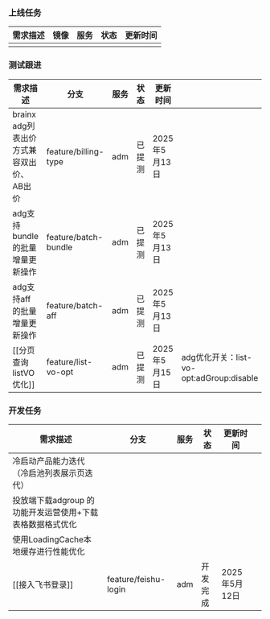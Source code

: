### 上线任务

| 需求描述 | 镜像  | 服务  | 状态  | 更新时间 |
| ---- | --- | --- | --- | ---- |
|      |     |     |     |      |


### 测试跟进
| 需求描述                       | 分支                   | 服务  | 状态  | 更新时间       |                                     |
| -------------------------- | -------------------- | --- | --- | ---------- | ----------------------------------- |
| brainx adg列表出价方式兼容双出价、AB出价 | feature/billing-type | adm | 已提测 | 2025年5月13日 |                                     |
| adg支持bundle的批量 增量更新操作      | feature/batch-bundle | adm | 已提测 | 2025年5月13日 |                                     |
| adg支持aff的批量 增量更新操作         | feature/batch-aff    | adm | 已提测 | 2025年5月13日 |                                     |
| [[分页查询listVO优化]]           | feature/list-vo-opt  | adm | 已提测 | 2025年5月15日 | adg优化开关：list-vo-opt:adGroup:disable |


### 开发任务
| 需求描述                              | 分支                   | 服务  | 状态   | 更新时间       |     |
| --------------------------------- | -------------------- | --- | ---- | ---------- | --- |
| 冷启动产品能力迭代（冷启池列表展示页迭代）             |                      |     |      |            |     |
| 投放端下载adgroup 的功能开发运营使用+下载表格数据格式优化 |                      |     |      |            |     |
| 使用LoadingCache本地缓存进行性能优化          |                      |     |      |            |     |
| [[接入飞书登录]]                        | feature/feishu-login | adm | 开发完成 | 2025年5月12日 |     |

